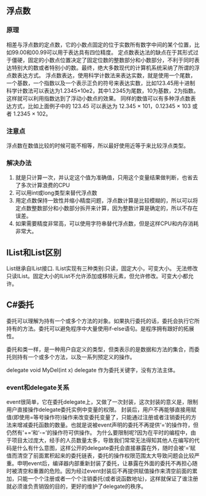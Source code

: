 ## 浮点数
### 原理 
相差与浮点数的定点数，它的小数点固定的位于实数所有数字中间的某个位置，比如99.00和00.99可以用于表达具有四位精度。
定点数表达法的缺点在于其形式过于僵硬，固定的小数点位置决定了固定位数的整数部分和小数部分，不利于同时表达特别大的数或者特别小的数。最终，绝大多数现代的计算机系统采纳了所谓的浮点数表达方式。
浮点数表达，使用科学计数法来表达实数，就是使用一个尾数，一个基数，一个指数以及一个表示正负的符号来表达实数，比如123.45用十进制科学计数法可以表达为1.2345×10e2，其中1.2345为尾数，10为基数，2为指数。这样就可以利用指数达到了浮动小数点的效果。
同样的数值可以有多种浮点数表达方式，比如上面例子中的 123.45 可以表达为 12.345 × 101，0.12345 × 103 或者 1.2345 × 102。
### 注意点
浮点数在数值比较的时候可能不相等，所以最好使用近等于来比较浮点类型。
### 解决办法
1. 就是只计算一次，并认定这个值为准确值，只用这个变量结果做判断，也省去了多次计算浪费的CPU
2. 可以用int或long类型来替代浮点数
3. 用定点数保持一致性并缩小精度问题，浮点数计算是比较模糊的，所以可以将定点数整数部分和小数部分拆开来计算，因为整数计算是确定的，所以不存在误差。
4. 如果需要精度非常高，可以使用字符串替代浮点数，但是这样CPU和内存消耗非常大。

## IList和List区别
List继承自IList接口.
IList实现有三种类别:只读，固定大小，可变大小。
无法修改只读IList。固定大小的IList不允许添加或移除元素，但允许修改。可变大小都允许。

## C#委托
委托可以理解为持有一个或多个方法的对象。如果执行委托的话，委托会执行它所持有的方法。委托可以避免程序中大量使用if-else语句。是程序拥有跟好的拓展性。

委托和类一样，是一种用户自定义的类型，但类表示的是数据和方法的集合，而委托则持有一个或多个方法，以及一系列预定义的操作。

delegate void MyDel(int x)
delegate 作为委托关键字，没有方法主体。

### event和delegate关系
event很简单，它在委托delegate上，又做了一次封装，这次封装的意义是，限制用户直接操作delegate委托实例中变量的权限。
封装后，用户不再能够直接用赋值(即使用=等号操作符)操作来改变委托变量了，只能通过注册或者注销委托的方法来增减委托函数的数量。也就是说被event声明的委托不再提供‘=’的操作符，但仍然有'+=’和‘-=’的操作符可供操作。
为什么要限制呢?因为在平时的编程中，由于项目太过庞大，经手的人员数量太多，导致我们常常无法得知其他人在编写的代码是什么有什么意图，这样公开的delegate委托会直接暴露在外，随时会被‘=′赋值而清空了前面累积起来的委托链表，委托的操作权限范围太大导致问题会比较严重。申明event后，编译器内部重新封装了委托，让暴露在外面的委托不再担心随时被清空和重置的危险。因为经过event封装后不再提供赋值操作来清空前面的累加，只能一个个注册或者一个个注销委托(或者说函数地址)，这样就保证了谁注册就必须谁负责销毁的目的，更好的维护了delegate的秩序。
